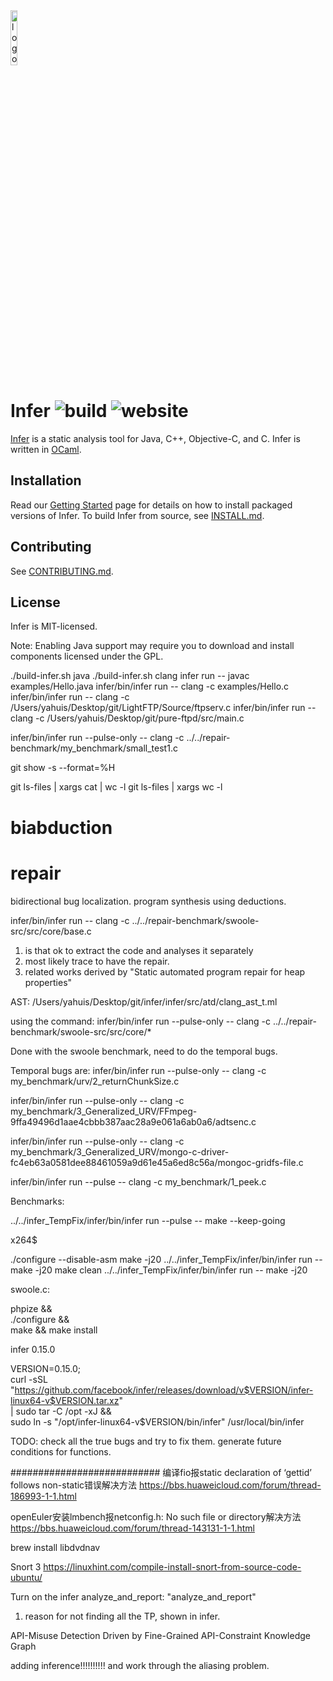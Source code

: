 <img src="website/static/img/logo.png" alt="logo" width="15%" />

# Infer ![build](https://github.com/facebook/infer/actions/workflows/install.yml/badge.svg) ![website](https://github.com/facebook/infer/actions/workflows/deploy.yml/badge.svg)

[Infer](http://fbinfer.com/) is a static analysis tool for Java,
C++, Objective-C, and C. Infer is written in [OCaml](https://ocaml.org/).

## Installation

Read our [Getting
Started](http://fbinfer.com/docs/getting-started) page for
details on how to install packaged versions of Infer. To build Infer
from source, see [INSTALL.md](./INSTALL.md).

## Contributing

See [CONTRIBUTING.md](./CONTRIBUTING.md).

## License





Infer is MIT-licensed.

Note: Enabling Java support may require you to download and install 
components licensed under the GPL.



./build-infer.sh java
./build-infer.sh clang
infer run -- javac examples/Hello.java
infer/bin/infer run -- clang -c examples/Hello.c  
infer/bin/infer run -- clang -c /Users/yahuis/Desktop/git/LightFTP/Source/ftpserv.c
infer/bin/infer run -- clang -c /Users/yahuis/Desktop/git/pure-ftpd/src/main.c



infer/bin/infer run --pulse-only -- clang -c ../../repair-benchmark/my_benchmark/small_test1.c


git show -s --format=%H

git ls-files | xargs cat | wc -l
git ls-files | xargs wc -l

# biabduction 
# repair 

bidirectional bug localization. 
program synthesis using deductions. 



infer/bin/infer run -- clang -c ../../repair-benchmark/swoole-src/src/core/base.c


1. is that ok to extract the code and analyses it separately 
2. most likely trace to have the repair. 
3. related works derived by "Static automated program repair for heap properties"



AST: 
/Users/yahuis/Desktop/git/infer/infer/src/atd/clang_ast_t.ml




using the command: 
infer/bin/infer run --pulse-only -- clang -c ../../repair-benchmark/swoole-src/src/core/*


Done with the swoole benchmark, need to do the temporal bugs. 

Temporal bugs are: 
infer/bin/infer run --pulse-only -- clang -c my_benchmark/urv/2_returnChunkSize.c

infer/bin/infer run --pulse-only -- clang -c my_benchmark/3_Generalized_URV/FFmpeg-9ffa49496d1aae4cbbb387aac28a9e061a6ab0a6/adtsenc.c

infer/bin/infer run --pulse-only -- clang -c my_benchmark/3_Generalized_URV/mongo-c-driver-fc4eb63a0581dee88461059a9d61e45a6ed8c56a/mongoc-gridfs-file.c

infer/bin/infer run --pulse -- clang -c my_benchmark/1_peek.c 


Benchmarks:


../../infer_TempFix/infer/bin/infer run --pulse -- make --keep-going 

x264$ 

./configure --disable-asm
make -j20
../../infer_TempFix/infer/bin/infer run  -- make -j20
make clean
../../infer_TempFix/infer/bin/infer run  -- make -j20  


swoole.c:

phpize && \
./configure && \
make && make install

infer 0.15.0

VERSION=0.15.0; \
curl -sSL "https://github.com/facebook/infer/releases/download/v$VERSION/infer-linux64-v$VERSION.tar.xz" \
| sudo tar -C /opt -xJ && \
sudo ln -s "/opt/infer-linux64-v$VERSION/bin/infer" /usr/local/bin/infer


TODO: 
check all the true bugs and try to fix them. 
generate future conditions for functions. 




###########################
编译fio报static declaration of ‘gettid’ follows non-static错误解决方法
https://bbs.huaweicloud.com/forum/thread-186993-1-1.html

openEuler安装lmbench报netconfig.h: No such file or directory解决方法
https://bbs.huaweicloud.com/forum/thread-143131-1-1.html


brew install libdvdnav 

Snort 3 
https://linuxhint.com/compile-install-snort-from-source-code-ubuntu/


Turn on the infer analyze_and_report: "analyze_and_report"

1. reason for not finding all the TP, shown in infer. 

API-Misuse Detection Driven by Fine-Grained API-Constraint
Knowledge Graph


adding inference!!!!!!!!!!
and work through the aliasing problem. 